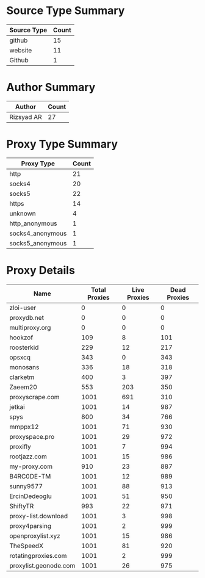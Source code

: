 # Source Type Summary

| Source Type | Count |
|-------------|-------|
| github | 15 |
| website | 11 |
| Github | 1 |


# Author Summary

| Author | Count |
|--------|-------|
| Rizsyad AR | 27 |


# Proxy Type Summary

| Proxy Type | Count |
|------------|-------|
| http | 21 |
| socks4 | 20 |
| socks5 | 22 |
| https | 14 |
| unknown | 4 |
| http_anonymous | 1 |
| socks4_anonymous | 1 |
| socks5_anonymous | 1 |


# Proxy Details

| Name | Total Proxies | Live Proxies | Dead Proxies |
|------|---------------|--------------|---------------|
| zloi-user | 0 | 0 | 0 |
| proxydb.net | 0 | 0 | 0 |
| multiproxy.org | 0 | 0 | 0 |
| hookzof | 109 | 8 | 101 |
| roosterkid | 229 | 12 | 217 |
| opsxcq | 343 | 0 | 343 |
| monosans | 336 | 18 | 318 |
| clarketm | 400 | 3 | 397 |
| Zaeem20 | 553 | 203 | 350 |
| proxyscrape.com | 1001 | 691 | 310 |
| jetkai | 1001 | 14 | 987 |
| spys | 800 | 34 | 766 |
| mmppx12 | 1001 | 71 | 930 |
| proxyspace.pro | 1001 | 29 | 972 |
| proxifly | 1001 | 7 | 994 |
| rootjazz.com | 1001 | 15 | 986 |
| my-proxy.com | 910 | 23 | 887 |
| B4RC0DE-TM | 1001 | 12 | 989 |
| sunny9577 | 1001 | 88 | 913 |
| ErcinDedeoglu | 1001 | 51 | 950 |
| ShiftyTR | 993 | 22 | 971 |
| proxy-list.download | 1001 | 3 | 998 |
| proxy4parsing | 1001 | 2 | 999 |
| openproxylist.xyz | 1001 | 15 | 986 |
| TheSpeedX | 1001 | 81 | 920 |
| rotatingproxies.com | 1001 | 2 | 999 |
| proxylist.geonode.com | 1001 | 26 | 975 |
